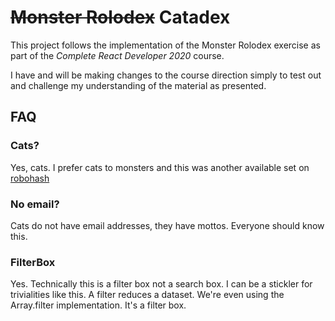 # ~~Monster Rolodex~~ Catadex

This project follows the implementation of the Monster Rolodex exercise as part of the *Complete React Developer 2020* course.

I have and will be making changes to the course direction simply to test out and challenge my understanding of the material as presented.

## FAQ

### Cats?

Yes, cats. I prefer cats to monsters and this was another available set on [robohash](http://robohash.com)

### No email?

Cats do not have email addresses, they have mottos. Everyone should know this.

### FilterBox

Yes. Technically this is a filter box not a search box. I can be a stickler for trivialities like this. A filter reduces a dataset. We're even using the Array.filter implementation. It's a filter box.

